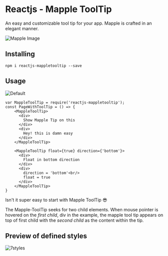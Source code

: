 # Reactjs - Mapple ToolTip
An easy and customizable tool tip for your app. Mapple is crafted in an elegant manner.

![Mapple Image](http://i.imgur.com/gKj819N.jpg)

## Installing
```
npm i reactjs-mappletooltip --save
```

## Usage

![Default](http://i.imgur.com/qpW2ebr.gif)

```
var MappleToolTip = require('reactjs-mappletooltip');
const PageWithToolTip = () => {
    <MappleToolTip>
      <div>
        Show Mapple Tip on this
      </div>
      <div>
        Hey! this is damn easy
      </div>
    </MappleToolTip>

    <MappleToolTip float={true} direction={'bottom'}>
      <div>
        Float in bottom direction
      </div>
      <div>
        direction = 'bottom'<br/>
        float = true
      </div>
    </MappleToolTip>
}
```
Isn't it super easy to start with Mapple ToolTip :sunglasses:

The Mapple-ToolTip seeks for two child elements. When mouse pointer is hovered on the _first child_, div in the example, the mapple tool tip appears on top of first child with the _second child_ as the content within the tip.


## Preview of defined styles
![7styles](http://i.imgur.com/MGJOyci.gif)

